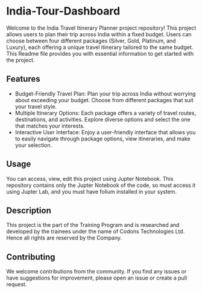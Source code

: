 # India-Tour-Dashboard

Welcome to the India Travel Itinerary Planner project repository! This project allows users to plan their trip across India within a fixed budget. Users can choose between four different packages (Silver, Gold, Platinum, and Luxury), each offering a unique travel itinerary tailored to the same budget. This Readme file provides you with essential information to get started with the project.

## Features

* Budget-Friendly Travel Plan: Plan your trip across India without worrying about exceeding your budget. Choose from different packages that suit your travel style.
* Multiple Itinerary Options: Each package offers a variety of travel routes, destinations, and activities. Explore diverse options and select the one that matches your interests.
* Interactive User Interface: Enjoy a user-friendly interface that allows you to easily navigate through package options, view itineraries, and make your selection.

## Usage

You can access, view, edit this project using Jupter Notebook. This repository contains only the Jupter Notebook of the code, so must access it using Jupter Lab, and you must have folium installed in your system.

## Description

This project is the part of the Training Program and is researched and developed by the trainees under the name of Codons Technologies Ltd. Hence all rights are reserved by the Company.

## Contributing

We welcome contributions from the community. If you find any issues or have suggestions for improvement, please open an issue or create a pull request.
